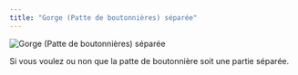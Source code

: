 ```yaml
---
title: "Gorge (Patte de boutonnières) séparée"
---
```


![Gorge (Patte de boutonnières) séparée](seperatebuttonholeplacket.svg)

Si vous voulez ou non que la patte de boutonnière soit une partie séparée.

